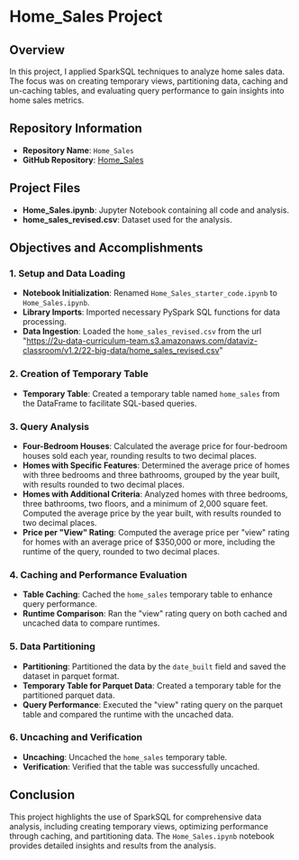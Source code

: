 
# Home_Sales Project

## Overview

In this project, I applied SparkSQL techniques to analyze home sales data. The focus was on creating temporary views, partitioning data, caching and un-caching tables, and evaluating query performance to gain insights into home sales metrics.

## Repository Information

- **Repository Name**: `Home_Sales`
- **GitHub Repository**: [Home_Sales](https://github.com/MAHALELP/Home_Sales)

## Project Files

- **Home_Sales.ipynb**: Jupyter Notebook containing all code and analysis.
- **home_sales_revised.csv**: Dataset used for the analysis.

## Objectives and Accomplishments

### 1. Setup and Data Loading

- **Notebook Initialization**: Renamed `Home_Sales_starter_code.ipynb` to `Home_Sales.ipynb`.
- **Library Imports**: Imported necessary PySpark SQL functions for data processing.
- **Data Ingestion**: Loaded the `home_sales_revised.csv` from the url "https://2u-data-curriculum-team.s3.amazonaws.com/dataviz-classroom/v1.2/22-big-data/home_sales_revised.csv"


### 2. Creation of Temporary Table

- **Temporary Table**: Created a temporary table named `home_sales` from the DataFrame to facilitate SQL-based queries.

### 3. Query Analysis

- **Four-Bedroom Houses**: Calculated the average price for four-bedroom houses sold each year, rounding results to two decimal places.
- **Homes with Specific Features**: Determined the average price of homes with three bedrooms and three bathrooms, grouped by the year built, with results rounded to two decimal places.
- **Homes with Additional Criteria**: Analyzed homes with three bedrooms, three bathrooms, two floors, and a minimum of 2,000 square feet. Computed the average price by the year built, with results rounded to two decimal places.
- **Price per "View" Rating**: Computed the average price per "view" rating for homes with an average price of $350,000 or more, including the runtime of the query, rounded to two decimal places.

### 4. Caching and Performance Evaluation

- **Table Caching**: Cached the `home_sales` temporary table to enhance query performance.
- **Runtime Comparison**: Ran the "view" rating query on both cached and uncached data to compare runtimes.

### 5. Data Partitioning

- **Partitioning**: Partitioned the data by the `date_built` field and saved the dataset in parquet format.
- **Temporary Table for Parquet Data**: Created a temporary table for the partitioned parquet data.
- **Query Performance**: Executed the "view" rating query on the parquet table and compared the runtime with the uncached data.

### 6. Uncaching and Verification

- **Uncaching**: Uncached the `home_sales` temporary table.
- **Verification**: Verified that the table was successfully uncached.

## Conclusion

This project highlights the use of SparkSQL for comprehensive data analysis, including creating temporary views, optimizing performance through caching, and partitioning data. The `Home_Sales.ipynb` notebook provides detailed insights and results from the analysis.

